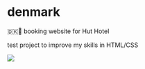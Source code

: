 # denmark
🇩🇰🏨 booking website for Hut Hotel

test project to improve my skills in HTML/CSS

<img src="https://pics.st/9b6/6cf/a069f7ca.png" />
